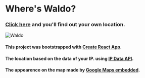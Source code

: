 # Where's Waldo?

### [Click here](https://danadvo.github.io/findWaldo/) and you'll find out your own location.

![Waldo](https://i.ibb.co/MPrM4fL/Capture.png)

#### This project was bootstrapped with [Create React App](https://github.com/facebook/create-react-app).

#### The location based on the data of your IP. using [IP Data API](https://docs.ipdata.co/).

#### The appearence on the map made by [Google Maps embedded](https://developers.google.com/maps/documentation/embed/guide).

